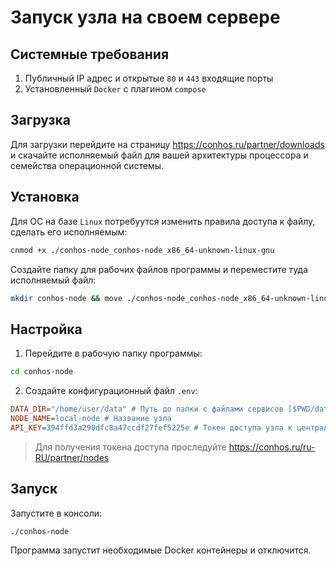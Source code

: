 # Запуск узла на своем сервере

## Системные требования

1. Публичный IP адрес и открытые `80` и `443` входящие порты
2. Установленный `Docker` с плагином `compose`

## Загрузка

Для загрузки перейдите на страницу https://conhos.ru/partner/downloads и скачайте исполняемый файл для вашей архитектуры процессора и
семейства операционной системы.

## Установка

Для ОС на базе `Linux` потребуутся изменить правила доступа к файлу, сделать его исполняемым:

```sh
cnmod +x ./conhos-node_conhos-node_x86_64-unknown-linux-gnu
```

Создайте папку для рабочих файлов программы и переместите туда исполняемый файл:

```sh
mkdir conhos-node && move ./conhos-node_conhos-node_x86_64-unknown-linux-gnu ./conhos-node/conhos-node
```

## Настройка

1. Перейдите в рабочую папку программы:

```sh
cd conhos-node
```

2. Создайте конфигурационный файл `.env`:

```ini
DATA_DIR="/home/user/data" # Путь до папки с файлами сервисов [$PWD/data]
NODE_NAME=local-node # Название узла
API_KEY=394ffd3a290dfc8a47ccdf27fef5225e # Токен доступа узла к центральному серверу
```

> Для получения токена доступа проследуйте https://conhos.ru/ru-RU/partner/nodes

## Запуск

Запустите в консоли:

```sh
./conhos-node
```

Программа запустит необходимые Docker контейнеры и отключится.
